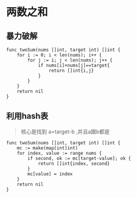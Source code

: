 # 两数之和



## 暴力破解

```
func twoSum(nums []int, target int) []int {
	for i := 0; i < len(nums); i++ {
		for j := i; j < len(nums); j++ {
			if nums[i]+nums[j]==target{
				return []int{i,j}
			}
		}
	}
	return nil
}
```







## 利用hash表

>  核心是找到 a=target-b ,并且a跟b都是

```
func twoSum(nums []int, target int) []int {
	mc := make(map[int]int)
	for index, value := range nums {
		if second, ok := mc[target-value]; ok {
			return []int{index, second}
		}
		mc[value] = index
	}
	return nil
}
```

